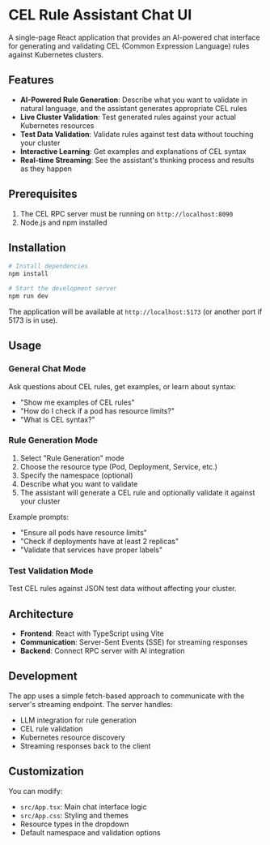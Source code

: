 # CEL Rule Assistant Chat UI

A single-page React application that provides an AI-powered chat interface for generating and validating CEL (Common Expression Language) rules against Kubernetes clusters.

## Features

- **AI-Powered Rule Generation**: Describe what you want to validate in natural language, and the assistant generates appropriate CEL rules
- **Live Cluster Validation**: Test generated rules against your actual Kubernetes resources
- **Test Data Validation**: Validate rules against test data without touching your cluster
- **Interactive Learning**: Get examples and explanations of CEL syntax
- **Real-time Streaming**: See the assistant's thinking process and results as they happen

## Prerequisites

1. The CEL RPC server must be running on `http://localhost:8090`
2. Node.js and npm installed

## Installation

```bash
# Install dependencies
npm install

# Start the development server
npm run dev
```

The application will be available at `http://localhost:5173` (or another port if 5173 is in use).

## Usage

### General Chat Mode
Ask questions about CEL rules, get examples, or learn about syntax:
- "Show me examples of CEL rules"
- "How do I check if a pod has resource limits?"
- "What is CEL syntax?"

### Rule Generation Mode
1. Select "Rule Generation" mode
2. Choose the resource type (Pod, Deployment, Service, etc.)
3. Specify the namespace (optional)
4. Describe what you want to validate
5. The assistant will generate a CEL rule and optionally validate it against your cluster

Example prompts:
- "Ensure all pods have resource limits"
- "Check if deployments have at least 2 replicas"
- "Validate that services have proper labels"

### Test Validation Mode
Test CEL rules against JSON test data without affecting your cluster.

## Architecture

- **Frontend**: React with TypeScript using Vite
- **Communication**: Server-Sent Events (SSE) for streaming responses
- **Backend**: Connect RPC server with AI integration

## Development

The app uses a simple fetch-based approach to communicate with the server's streaming endpoint. The server handles:
- LLM integration for rule generation
- CEL rule validation
- Kubernetes resource discovery
- Streaming responses back to the client

## Customization

You can modify:
- `src/App.tsx`: Main chat interface logic
- `src/App.css`: Styling and themes
- Resource types in the dropdown
- Default namespace and validation options
